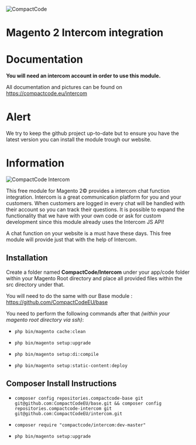 ![CompactCode](https://compactcode.eu/pub/media/logo/stores/1/CompactCode_Logo.png)

# Magento 2 Intercom integration

# Documentation

**You will need an intercom account in order to use this module.**

All documentation and pictures can be found on https://compactcode.eu/intercom

# Alert

We try to keep the github project up-to-date but to ensure you have the latest version you can install the module trough our website.


# Information

![CompactCode Intercom](https://compactcode.eu/pub/media/catalog/product/cache/3fe9a87e27d9fa1710491a7d32c4e511/i/n/intercom-01.jpg)

This free module for Magento 2© provides a intercom chat function integration. Intercom is a great communication platform for you and your customers. When customers are logged in every chat will be handled with their account so you can track their questions. It is possible to expand the functionality that we have with your own code or ask for custom development since this module already uses the Intercom JS API!

 
A chat function on your website is a must have these days. This free module will provide just that with the help of Intercom.

## Installation

Create a folder named **CompactCode/Intercom** under your app/code folder within your Magento Root directory and place all provided files within the src directory under that.

You will need to do the same with our Base module : https://github.com/CompactCodeEU/base

You need to perform the following commands after that *(within your magento root directory via ssh)*:

  * `php bin/magento cache:clean`

  * `php bin/magento setup:upgrade`

  * `php bin/magento setup:di:compile`

  * `php bin/magento setup:static-content:deploy`

## Composer Install Instructions
  * `composer config repositories.compactcode-base git git@github.com:CompactCodeEU/base.git && composer config repositories.compactcode-intercom git git@github.com:CompactCodeEU/intercom.git`

  * `composer require "compactcode/intercom:dev-master"`

  * `php bin/magento setup:upgrade`

